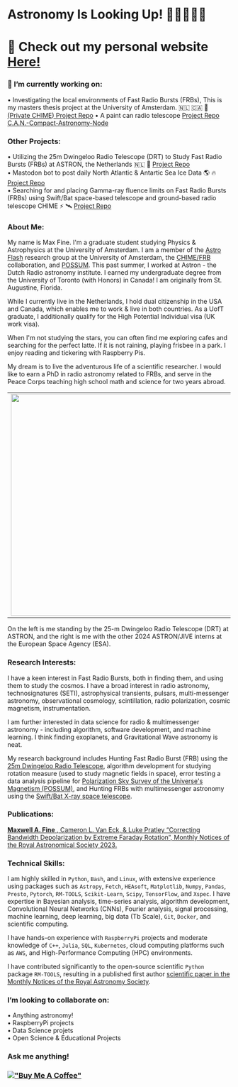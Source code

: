 <!-- steelblue, alpha=0.5, firebrick, orchid  https://colorbrewer2.org/#type=qualitative&scheme=Dark2&n=3 --> 

# Astronomy Is Looking Up! 🧙‍♂️🐚📡💫 
# 🔗 Check out my personal website [Here!](https://afinemax.github.io/afinemax1/) <br> 


 ### 🔭 I’m currently working on:<br>
  • Investigating the local environments of Fast Radio Bursts (FRBs), This is my masters thesis project at the University of Amsterdam. 🇳🇱 🇨🇦 📡 [(Private CHIME) Project Repo](https://github.com/CHIMEFRB/chime_repeaters_scintillation)
 • A paint can radio telescope [Project Repo C.A.N.-Compact-Astronomy-Node](https://github.com/afinemax/C.A.N.-Compact-Astronomy-Node)
 
  

  ### Other Projects:<br>
  •  Utilizing the 25m Dwingeloo Radio Telescope (DRT) to Study Fast Radio Bursts (FRBs) at ASTRON, the Netherlands 🇳🇱 📡 [Project Repo](https://github.com/afinemax/Astron_2024) <br>
•  Mastodon bot to post daily North Atlantic & Antartic Sea Ice Data 🌎 🔥[Project Repo](https://github.com/afinemax/climate_change_bot) <br>
• Searching for and placing Gamma-ray fluence limits on Fast Radio Bursts (FRBs) using Swift/Bat space-based telescope and ground-based radio telescope CHIME ⚡ 🛰️ [Project Repo](https://github.com/afinemax/swift-bat) <br> 


### About Me:

My name is Max Fine. I'm a graduate student studying Physics & Astrophysics at the University of Amsterdam. I am a member of the [Astro Flash](https://astroflash-frb.github.io/) research group at the University of Amsterdam, the [CHIME/FRB](https://www.chime-frb.ca/) collaboration, and [POSSUM](https://askap.org/possum/). This past summer, I worked at Astron - the Dutch Radio astronomy institute. I earned my undergraduate degree from the University of Toronto (with Honors)  in Canada! I am originally from St. Augustine, Florida. 

While I currently live in the Netherlands, I hold dual citizenship in the USA and Canada, which enables me to work & live in both countries.  As a UofT graduate, I additionally qualify for the High Potential Individual visa (UK work visa).  

When I'm not studying the stars, you can often find me exploring cafes and searching for the perfect latte. If it is not raining, playing frisbee in a park. I enjoy reading and tickering with Raspberry Pis.

My dream is to live the adventurous life of a scientific researcher. I would like to earn a PhD in radio astronomy related to FRBs, and serve in the Peace Corps teaching high school math and science for two years abroad.

<table>
  <tr>
    <td style="text-align: center;">
      <img src="https://afinemax.github.io/afinemax1/astron_summer_2024_photos/instagram_cropped_01.jpg"  width="500">
    </td>
    <td style="text-align: center;">
      <img src="https://afinemax.github.io/afinemax1/astron_summer_2024_photos/instagram_cropped_02.jpg"  width="500">
    </td>
  </tr>
</table>

On the left is me standing by the 25-m Dwingeloo Radio Telescope (DRT) at ASTRON, and the right is me with the other 2024 ASTRON/JIVE interns at the European Space Agency (ESA).



<!--

On the left is me with the other summer students at ASTRON this summer, the real adventure is the friends we make along the way! On the right is a photo of me operating the 25m Dwingeloo Radio Telescope, which I used for my research project. 

<table>
  <tr>
    <td style="text-align: center;">
      <img src="https://afinemax.github.io/afinemax1/astron_summer_2024_photos/IMG_20240705_104342.jpg" alt="The real adventure is the friends you make along the way" width="500">
    </td>
    <td style="text-align: center;">
      <img src="https://afinemax.github.io/afinemax1/images/max_25m_1.jpg" alt="This is me operating the 25m Dwingeloo Radio Telescope" height="375">
    </td>
  </tr>
</table>
-->

### Research Interests:



I have a keen interest in Fast Radio Bursts, both in finding them, and using them to study the cosmos.  I have a broad interest in radio astronomy, technosignatures (SETI), astrophysical transients, pulsars, multi-messenger astronomy, observational cosmology, scintillation, radio polarization, cosmic magnetism, instrumentation. 

I am further interested in data science for radio & multimessenger astronomy - including algorithm, software development, and machine learning. I think finding exoplanets, and Gravitational Wave astronomy is neat. 

My research background includes Hunting Fast Radio Burst (FRB) using the [25m Dwingeloo Radio Telescope](https://www.astron.nl/), algorithm development for studying rotation measure (used to study magnetic fields in space), error testing a data
analysis pipeline for [Polarization Sky Survey of the Universe's Magnetism (POSSUM)](https://askap.org/possum/), and Hunting FRBs with multimessenger astronomy using the [Swift/Bat X-ray space telescope](https://swift.gsfc.nasa.gov/about_swift/bat_desc.html). <br> 

### Publications:
[**Maxwell A. Fine** , Cameron L. Van Eck, & Luke Pratley “Correcting Bandwidth Depolarization by Extreme Faraday Rotation”, Monthly Notices of the Royal Astronomical Society 2023.](https://arxiv.org/abs/2302.03134)


### Technical Skills:
I am highly skilled in <code>Python</code>, <code>Bash</code>, and <code>Linux</code>, with extensive experience using packages such as <code>Astropy</code>, <code>Fetch</code>, <code>HEAsoft</code>, <code>Matplotlib</code>, <code>Numpy</code>, <code>Pandas</code>, <code>Presto</code>, <code>Pytorch</code>, <code>RM-TOOLS</code>, <code>Scikit-Learn</code>, <code>Scipy</code>, <code>TensorFlow</code>, and <code>Xspec</code>. I have expertise in Bayesian analysis, time-series analysis, algorithm development, Convolutional Neural Networks (CNNs), Fourier analysis, signal processing, machine learning, deep learning, big data (Tb Scale), <code>Git</code>, <code>Docker</code>, and scientific computing.

I have hands-on experience with <code>RaspberryPi</code> projects and moderate knowledge of <code>C++</code>, <code>Julia</code>, <code>SQL</code>, <code>Kubernetes</code>, cloud computing platforms such as <code>AWS</code>, and High-Performance Computing (HPC) environments. 

I have contributed significantly to the open-source scientific <code>Python</code> package <code>RM-TOOLS</code>, resulting in a published first author [scientific paper in the Monthly Notices of the Royal Astronomy Society](https://ui.adsabs.harvard.edu/abs/2023MNRAS.520.4822F/abstract). 



<!--
🔭 I’m currently working on:<br>
•  Searching for Gamma-rays from FRBs using SWIFT/BAT & GUANO
-->

### I’m looking to collaborate on:<br>
•  Anything astronomy!<br>
•  RaspberryPi projects<br>
•  Data Science projets<br>
•  Open Science & Educational Projects<br>


###  Ask me anything!<br> 





<!--
# 🧙‍♂️🐚📡💫 About Me:

🔗 Check out my perosnal website [here!](https://afinemax.github.io/afinemax1/) <br> 

🔭 I’m currently working on:<br>        •  Searching for Gamma-rays from FRBs using SWIFT/BAT & GUANO<br><br>👯 I’m looking to collaborate on<br>        •  Anything astronomy!<br>        •  RaspberryPi projects<br>        •  Basic Algorithm trading <br><br><br>💬 Ask me about<br>        •  My research!<br>

 I care deeply about science advocacy and believe that it’s essential to share the wonder and importance of science with the broader community.


[!["Buy Me A Coffee"](https://www.buymeacoffee.com/assets/img/custom_images/orange_img.png)](https://www.buymeacoffee.com/afinemax)

📊 GitHub Stats: <br>
![](https://github-readme-streak-stats.herokuapp.com/?user=afinemax&theme=dark&hide_border=true)<br/>

![](https://komarev.com/ghpvc/?username=afinemax&color=blueviolet)
-->


### [!["Buy Me A Coffee"](https://www.buymeacoffee.com/assets/img/custom_images/orange_img.png)](https://www.buymeacoffee.com/afinemax) 


<!--
### ✍️ Random Dev Quote
![](https://quotes-github-readme.vercel.app/api?type=horizontal&theme=radical)

---
[![](https://visitcount.itsvg.in/api?id=afinemax&icon=0&color=0)](https://visitcount.itsvg.in)

<!-- Proudly created with GPRM ( https://gprm.itsvg.in ) -->
